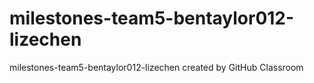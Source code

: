 # milestones-team5-bentaylor012-lizechen
milestones-team5-bentaylor012-lizechen created by GitHub Classroom

